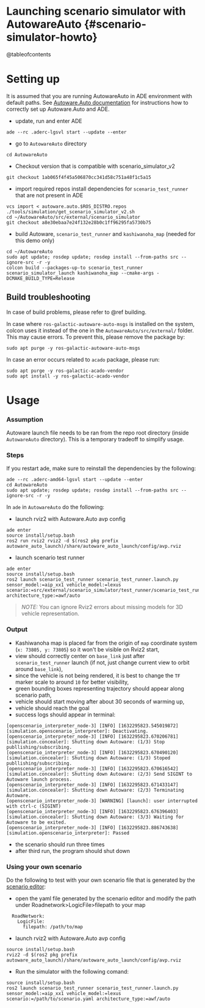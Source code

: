 Launching scenario simulator with AutowareAuto {#scenario-simulator-howto}
=======================================

@tableofcontents

# Setting up

It is assumed that you are running AutowareAuto in ADE environment with default paths. See [Autoware.Auto documentation](https://autowarefoundation.gitlab.io/autoware.auto/AutowareAuto/installation-ade.html) for instructions how to correctly set up Autoware.Auto and ADE.

* update, run and enter ADE
```
ade --rc .aderc-lgsvl start --update --enter
```
* go to `AutowareAuto` directory
```
cd AutowareAuto
```
* Checkout version that is compatible with scenario_simulator_v2
```
git checkout 1ab065f4f45a506870cc341d58c751a48f1c5a15
```

* import required repos install dependencies for `scenario_test_runner` that are not present in ADE
```
vcs import < autoware.auto.$ROS_DISTRO.repos
./tools/simulation/get_scenario_simulator_v2.sh
cd ~/AutowareAuto/src/external/scenario_simulator
git checkout a8e30ebaa7e24f132e28b0c1ff96295fa5730b75
```

* build Autoware, `scenario_test_runner` and `kashiwanoha_map` (needed for this demo only)
 ```
cd ~/AutowareAuto
sudo apt update; rosdep update; rosdep install --from-paths src --ignore-src -r -y
colcon build --packages-up-to scenario_test_runner scenario_simulator_launch kashiwanoha_map --cmake-args -DCMAKE_BUILD_TYPE=Release
```

## Build troubleshooting

In case of build problems, please refer to @ref building.

In case where `ros-galactic-autoware-auto-msgs` is installed on the system, colcon uses it instead of
the one in the `AutowareAuto/src/external/` folder. This may cause errors.
To prevent this, please remove the package by:

```{bash}
sudo apt purge -y ros-galactic-autoware-auto-msgs
```

In case an error occurs related to `acado` package, please run:

```{bash}
sudo apt purge -y ros-galactic-acado-vendor
sudo apt install -y ros-galactic-acado-vendor
```

# Usage

### Assumption

Autoware launch file needs to be ran from the repo root directory (inside `AutowareAuto` directory). This is a temporary tradeoff to simplify usage.

### Steps

If you restart ade, make sure to reinstall the dependencies by the following:
```
ade --rc .aderc-amd64-lgsvl start --update --enter
cd AutowareAuto
sudo apt update; rosdep update; rosdep install --from-paths src --ignore-src -r -y
```

In `ade` in `AutowareAuto` do the following:

* launch rviz2 with Autoware.Auto avp config
```
ade enter
source install/setup.bash
ros2 run rviz2 rviz2 -d $(ros2 pkg prefix autoware_auto_launch)/share/autoware_auto_launch/config/avp.rviz
```
* launch scenario test runner
```
ade enter
source install/setup.bash
ros2 launch scenario_test_runner scenario_test_runner.launch.py sensor_model:=aip_xx1 vehicle_model:=lexus scenario:=src/external/scenario_simulator/test_runner/scenario_test_runner/test/scenario/AutowareAutoDemo.yaml architecture_type:=awf/auto
```

> _NOTE:_ You can ignore Rviz2 errors about missing models for 3D vehicle representation.

### Output

* Kashiwanoha map is placed far from the origin of `map` coordinate system (`x: 73805, y: 73805`) so it won't be visible on Rviz2 start,
* view should correctly center on `base_link` just after `scenario_test_runner` launch (if not, just change current view to orbit around `base_link`),
* since the vehicle is not being rendered, it is best to change the `TF` marker scale to around `10` for better visibility,
* green bounding boxes representing trajectory should appear along scenario path,
* vehicle should start moving after about 30 seconds of warming up,
* vehicle should reach the goal
* success logs should appear in terminal:
```
[openscenario_interpreter_node-3] [INFO] [1632295823.545019872] [simulation.openscenario_interpreter]: Deactivating.
[openscenario_interpreter_node-3] [INFO] [1632295823.670206781] [simulation.concealer]: Shutting down Autoware: (1/3) Stop publlishing/subscribing.
[openscenario_interpreter_node-3] [INFO] [1632295823.670490120] [simulation.concealer]: Shutting down Autoware: (1/3) Stoped publlishing/subscribing.
[openscenario_interpreter_node-3] [INFO] [1632295823.670616542] [simulation.concealer]: Shutting down Autoware: (2/3) Send SIGINT to Autoware launch process.
[openscenario_interpreter_node-3] [INFO] [1632295823.671433147] [simulation.concealer]: Shutting down Autoware: (2/3) Terminating Autoware.
[openscenario_interpreter_node-3] [WARNING] [launch]: user interrupted with ctrl-c (SIGINT)
[openscenario_interpreter_node-3] [INFO] [1632295823.676396403] [simulation.concealer]: Shutting down Autoware: (3/3) Waiting for Autoware to be exited.
[openscenario_interpreter_node-3] [INFO] [1632295823.886743638] [simulation.openscenario_interpreter]: Passed

```
* the scenario should run three times
* after third run, the program should shut down

### Using your own scenario
Do the following to test with your own scenario file that is generated by the [scenario editor](https://scenario.ci.tier4.jp/scenario_editor/):

* open the yaml file generated by the scenario editor and modify the path under Roadnetwork>LogicFile>filepath to your map
```
  RoadNetwork:
    LogicFile:
      filepath: /path/to/map
```
* launch rviz2 with Autoware.Auto avp config
```
source install/setup.bash
rviz2 -d $(ros2 pkg prefix autoware_auto_launch)/share/autoware_auto_launch/config/avp.rviz
```

* Run the simulator with the following comand:
```
source install/setup.bash
ros2 launch scenario_test_runner scenario_test_runner.launch.py sensor_model:=aip_xx1 vehicle_model:=lexus scenario:=/path/to/scenario.yaml architecture_type:=awf/auto
```
